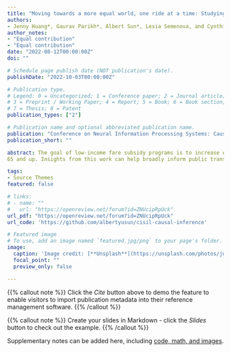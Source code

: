 ```yaml
---
title: "Moving towards a more equal world, one ride at a time: Studying Public Transportation Initiatives using interpretable causal inference"
authors:
- Jenny Huang*, Gaurav Parikh*, Albert Sun*, Lesia Semenova, and Cynthia Rudin
author_notes:
- "Equal contribution"
- "Equal contribution"
date: "2022-08-12T00:00:00Z"
doi: ""

# Schedule page publish date (NOT publication's date).
publishDate: "2022-10-03T00:00:00Z"

# Publication type.
# Legend: 0 = Uncategorized; 1 = Conference paper; 2 = Journal article;
# 3 = Preprint / Working Paper; 4 = Report; 5 = Book; 6 = Book section;
# 7 = Thesis; 8 = Patent
publication_types: ["2"]

# Publication name and optional abbreviated publication name.
publication: "Conference on Neural Information Processing Systems: Causality for Real-world Impact"
publication_short: ""

abstract: The goal of low-income fare subsidy programs is to increase equitable access to public transit, and in doing so, increase access to jobs, housing, education and other essential resources. King County Metro, one of the largest transit providers focused on equitable public transit, has been innovative in launching new programs for low-income riders. However, due to the observational nature of data on ridership behavior in King County, evaluating the effectiveness of such innovative policies is difficult. In this work, we used seven datasets from a variety of sources, and used a recent interpretable machine-learning-based causal inference matching method called FLAME to evaluate one of King County Metro’s largest programs implemented in 2020: the Subsidized Annual Pass (SAP). Using FLAME, we construct high-quality matched groups and identify features that are important for predicting ridership and re-enrollment. Our analysis provides feedback for policy-makers on what type of interventions might be effective in improving access to transit. In particular, we found that SAP is effective in increasing long-term ridership and re-enrollment. Notably, there are pronounced positive treatment effects in populations that have higher access to public transit and jobs. Treatment effects are also more pronounced in the Asian population and in individuals ages
65 and up. Insights from this work can help broadly inform public transportation policy decisions and generalize broadly to other cities and other forms of transportation.

tags:
- Source Themes
featured: false

# links:
# - name: ""
#   url: "https://openreview.net/forum?id=ZNUcipRpUck"
url_pdf: "https://openreview.net/forum?id=ZNUcipRpUck"
url_code: 'https://github.com/albertyusun/cisil-causal-inference'

# Featured image
# To use, add an image named `featured.jpg/png` to your page's folder. 
image:
  caption: 'Image credit: [**Unsplash**](https://unsplash.com/photos/jdD8gXaTZsc)'
  focal_point: ""
  preview_only: false

---
```


{{% callout note %}}
Click the *Cite* button above to demo the feature to enable visitors to import publication metadata into their reference management software.
{{% /callout %}}

{{% callout note %}}
Create your slides in Markdown - click the *Slides* button to check out the example.
{{% /callout %}}

Supplementary notes can be added here, including [code, math, and images](https://wowchemy.com/docs/writing-markdown-latex/).
